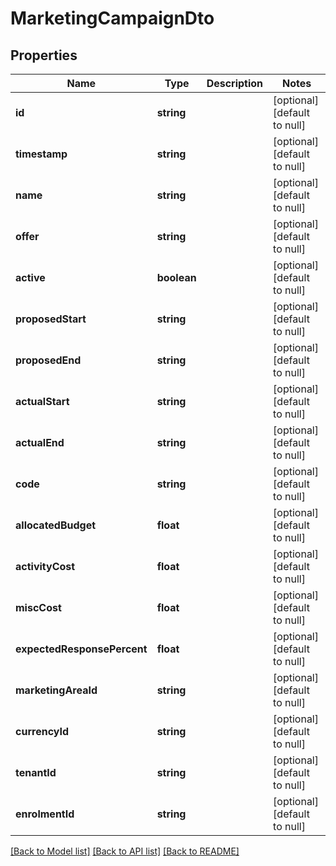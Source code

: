 # MarketingCampaignDto

## Properties
Name | Type | Description | Notes
------------ | ------------- | ------------- | -------------
**id** | **string** |  | [optional] [default to null]
**timestamp** | **string** |  | [optional] [default to null]
**name** | **string** |  | [optional] [default to null]
**offer** | **string** |  | [optional] [default to null]
**active** | **boolean** |  | [optional] [default to null]
**proposedStart** | **string** |  | [optional] [default to null]
**proposedEnd** | **string** |  | [optional] [default to null]
**actualStart** | **string** |  | [optional] [default to null]
**actualEnd** | **string** |  | [optional] [default to null]
**code** | **string** |  | [optional] [default to null]
**allocatedBudget** | **float** |  | [optional] [default to null]
**activityCost** | **float** |  | [optional] [default to null]
**miscCost** | **float** |  | [optional] [default to null]
**expectedResponsePercent** | **float** |  | [optional] [default to null]
**marketingAreaId** | **string** |  | [optional] [default to null]
**currencyId** | **string** |  | [optional] [default to null]
**tenantId** | **string** |  | [optional] [default to null]
**enrolmentId** | **string** |  | [optional] [default to null]

[[Back to Model list]](../README.md#documentation-for-models) [[Back to API list]](../README.md#documentation-for-api-endpoints) [[Back to README]](../README.md)


